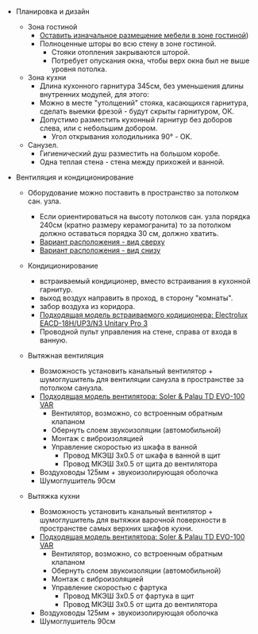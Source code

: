 * Планировка и дизайн
  * Зона гостиной
    * [Оставить изначальное размещение мебели в зоне гостиной](../v1/design/screenshots/kitchen_living_room-2.png))
    * Полноценные шторы во всю стену в зоне гостиной.
      * Стояки отопления закрываются шторой.
      * Потребует опускания окна, чтобы верх окна был не выше уровня потолка.
  * Зона кухни
    * Длина кухонного гарнитура  345см, без уменьшения длины внутренних модулей, для этого:
    * Можно в месте "утолщений" стояка, касающихся гарнитура, сделать выемки фрезой - будут скрыты гарнитуром, ОК.
    * Допустимо разместить кухонный гарнитур без доборов слева, или с небольшим добором.
      * Угол открывания холодильника 90° - OK.
  * Санузел.
    * Гигиенический душ разместить на большом коробе.
    * Одна теплая стена - стена между прихожей и ванной.

* Вентиляция и кондиционирование
  * Оборудование можно поставить в пространство за потолком сан. узла.
    * Если ориентироваться на высоту потолков сан. узла порядка 240см (кратно размеру керамогранита) то за потолком должно оставаться порядка 30 см, должно хватить.
    * [Вариант расположения - вид сверху](design/screenshots/hvac-bathroom-top.png)
    * [Вариант расположения - вид снизу](design/screenshots/hvac-bathroom-bottom.png)

  * Кондиционирование
    * встраиваемый кондиционер, вместо встраивания в кухонной гарнитур. 
    * выход воздух направить в проход, в сторону "комнаты".
    * забор воздуха из коридора.
    * [Подходящая модель встраиваемого кодиционера: Electrolux EACD-18H/UP3/N3 Unitary Pro 3](https://www.ozon.ru/product/kanalnaya-split-sistema-electrolux-eacd-18h-up3-n3-unitary-pro-3-1398788893/?asb=XtF7fXN%252F8bHAEpLfpN5aNYVlsgqeU2Nsom391ua69E0%253D&asb2=ZwEHuj_rz1EhObpy23L0HpGUSaZPgs6cW-tlPlVn1tO0e_KwQmKK9eVkXG980gfOlqsbXQxVZjESeu55UmA4lA&avtc=1&avte=4&avts=1706600669#section-description--offset-140) 
    * Проводной пульт управления на стене, справа от входа в ванную. 

  * Вытяжная вентиляция
    * Возможность установить канальный вентилятор + шумоглушитель для вентиляции санузла в пространстве за потолком санузла.
    * [Подходящая модель вентилятора: Soler & Palau TD EVO-100 VAR](https://www.ozon.ru/product/kanalnyy-ventilyator-nizkoprofilnyy-soler-palau-td-evo-100-var-1241844475/?asb2=LIkv2DnK4RzRBy5K17Phin8busZfawgSaVbvHDxMwc8WopWI6S-J-L3cP_mf28_hCgrNlySCSLQui7vIDKWbUpCtvmOpxYC9vZzqCA1eSuo&avtc=1&avte=2&avts=1706871589&keywords=Soler+%26+Palau+TD+EVO-100+VAR)
      * Вентилятор, возможно, со встроенным обратным клапаном
      * Обернуть слоем звукоизоляции (автомобильной)
      * Монтаж с виброизоляцией
      * Управление скоростью из шкафа в ванной
        * Провод МКЭШ 3x0.5 от шкафа в ванной в щит
        * Провод МКЭШ 3x0.5 от щита до вентилятора
    * Воздуховоды 125мм + звукоизолирующая оболочка
    * Шумоглушитель 90см
  
  * Вытяжка кухни
    * Возможность установить канальный вентилятор + шумоглушитель для вытяжки варочной поверхности в пространстве самых верхних шкафов кухни.
    * [Подходящая модель вентилятора: Soler & Palau TD EVO-100 VAR](https://www.ozon.ru/product/kanalnyy-ventilyator-nizkoprofilnyy-soler-palau-td-evo-100-var-1241844475/?asb2=LIkv2DnK4RzRBy5K17Phin8busZfawgSaVbvHDxMwc8WopWI6S-J-L3cP_mf28_hCgrNlySCSLQui7vIDKWbUpCtvmOpxYC9vZzqCA1eSuo&avtc=1&avte=2&avts=1706871589&keywords=Soler+%26+Palau+TD+EVO-100+VAR)
      * Вентилятор, возможно, со встроенным обратным клапаном
      * Обернуть слоем звукоизоляции (автомобильной)
      * Монтаж с виброизоляцией
      * Управление скоростью с фартука
        * Провод МКЭШ 3x0.5 от фартука в щит
        * Провод МКЭШ 3x0.5 от щита до вентилятора
    * Воздуховоды 125мм + звукоизолирующая оболочка
    * Шумоглушитель 90см
  